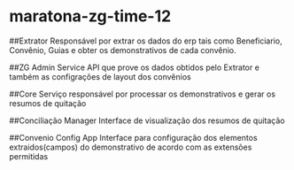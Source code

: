 # maratona-zg-time-12
##Extrator
Responsável por extrar os dados do erp tais como Beneficiario, Convênio, Guias 
e obter os demonstrativos de cada convênio.

##ZG Admin Service
API que prove os dados obtidos pelo Extrator e também as configrações de layout dos convênios

##Core
Serviço responsável por processar os demonstrativos e gerar os resumos de quitação

##Conciliação Manager
Interface de visualização dos resumos de quitação

##Convenio Config App
Interface para configuração dos elementos extraidos(campos) do demonstrativo de acordo com as extensões permitidas

